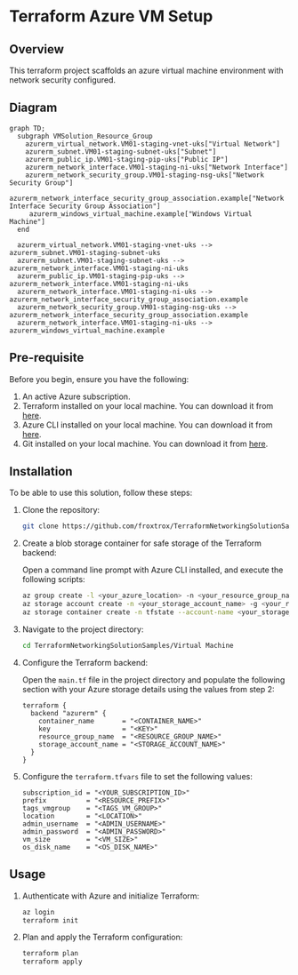 # Terraform Azure VM Setup

## Overview
This terraform project scaffolds an azure virtual machine environment with network security configured.


## Diagram

```mermaid
graph TD;
  subgraph VMSolution_Resource_Group
    azurerm_virtual_network.VM01-staging-vnet-uks["Virtual Network"]
    azurerm_subnet.VM01-staging-subnet-uks["Subnet"]
    azurerm_public_ip.VM01-staging-pip-uks["Public IP"]
    azurerm_network_interface.VM01-staging-ni-uks["Network Interface"]
    azurerm_network_security_group.VM01-staging-nsg-uks["Network Security Group"]
    azurerm_network_interface_security_group_association.example["Network Interface Security Group Association"]
     azurerm_windows_virtual_machine.example["Windows Virtual Machine"]
  end

  azurerm_virtual_network.VM01-staging-vnet-uks --> azurerm_subnet.VM01-staging-subnet-uks
  azurerm_subnet.VM01-staging-subnet-uks --> azurerm_network_interface.VM01-staging-ni-uks
  azurerm_public_ip.VM01-staging-pip-uks --> azurerm_network_interface.VM01-staging-ni-uks
  azurerm_network_interface.VM01-staging-ni-uks --> azurerm_network_interface_security_group_association.example
  azurerm_network_security_group.VM01-staging-nsg-uks --> azurerm_network_interface_security_group_association.example
  azurerm_network_interface.VM01-staging-ni-uks --> azurerm_windows_virtual_machine.example
```

## Pre-requisite

Before you begin, ensure you have the following:

1. An active Azure subscription.
2. Terraform installed on your local machine. You can download it from [here](https://www.terraform.io/downloads.html).
3. Azure CLI installed on your local machine. You can download it from [here](https://docs.microsoft.com/en-us/cli/azure/install-azure-cli).
4. Git installed on your local machine. You can download it from [here](https://git-scm.com/downloads).

## Installation

To be able to use this solution, follow these steps:

1. Clone the repository:
    ```sh
    git clone https://github.com/froxtrox/TerraformNetworkingSolutionSamples.git
    ```

2. Create a blob storage container for safe storage of the Terraform backend:

    Open a command line prompt with Azure CLI installed, and execute the following scripts:
    ```sh
    az group create -l <your_azure_location> -n <your_resource_group_name>
    az storage account create -n <your_storage_account_name> -g <your_resource_group_name>
    az storage container create -n tfstate --account-name <your_storage_account_name>
    ```

3. Navigate to the project directory:
    ```sh
    cd TerraformNetworkingSolutionSamples/Virtual Machine
    ```

4. Configure the Terraform backend:

    Open the `main.tf` file in the project directory and populate the following section with your Azure storage details using the values from step 2:
    ```hcl
    terraform {
      backend "azurerm" {
        container_name       = "<CONTAINER_NAME>"
        key                  = "<KEY>"
        resource_group_name  = "<RESOURCE_GROUP_NAME>"
        storage_account_name = "<STORAGE_ACCOUNT_NAME>"
      }
    }
    ```
5. Configure the `terraform.tfvars` file to set the following values:

    ```hcl
    subscription_id = "<YOUR_SUBSCRIPTION_ID>"
    prefix          = "<RESOURCE_PREFIX>"
    tags_vmgroup    = "<TAGS_VM_GROUP>"
    location        = "<LOCATION>"
    admin_username  = "<ADMIN_USERNAME>"
    admin_password  = "<ADMIN_PASSWORD>"
    vm_size         = "<VM_SIZE>"
    os_disk_name    = "<OS_DISK_NAME>"
    ```

## Usage

1. Authenticate with Azure and initialize Terraform:
    ```sh
    az login
    terraform init
    ```

2. Plan and apply the Terraform configuration:
    ```sh
    terraform plan
    terraform apply
    ```
